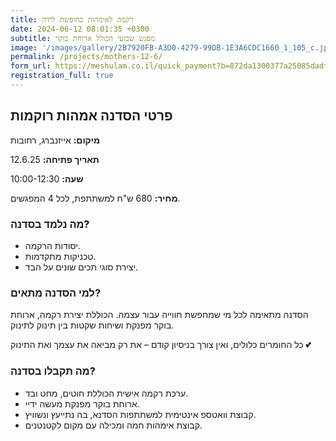 ```yaml
---
title: רקמה לאימהות בחופשת לידה
date: 2024-06-12 08:01:35 +0300
subtitle: מפגש שבועי הכולל ארוחת בוקר
image: '/images/gallery/2B7920FB-A3D0-4279-99DB-1E3A6CDC1660_1_105_c.jpeg'
permalink: /projects/mothers-12-6/
form_url: https://meshulam.co.il/quick_payment?b=872da1300377a25085dadfb04e77f8c7
registration_full: true
---
```


## פרטי הסדנה אמהות רוקמות

**מיקום:** אייזנברג, רחובות  

**תאריך פתיחה:** 12.6.25 

**שעה:** 10:00-12:30 

**מחיר:** 680 ש"ח למשתתפת, לכל 4 המפגשים.


### מה נלמד בסדנה?

- יסודות הרקמה.
- טכניקות מתקדמות.
- יצירת סוגי תכים שונים על הבד.

### למי הסדנה מתאים?

הסדנה מתאימה לכל מי שמחפשת חווייה עבור עצמה. הכוללת יצירת רקמה, ארוחת בוקר מפנקת ושיחות שקטות בין תינוק לתינוק.

כל החומרים כלולים, ואין צורך בניסיון קודם – את רק מביאה את עצמך ואת התינוק 💕

### מה תקבלו בסדנה?

- ערכת רקמה אישית הכוללת חוטים, מחט ובד.
- ארוחת בוקר מפנקת מעשה ידיי.
- קבוצת וואטספ אינטימית למשתתפות הסדנא, בה נתייעץ ונשוויץ.
-  קבוצת אימהות חמה ומכילה עם מקום לקטנטנים.

